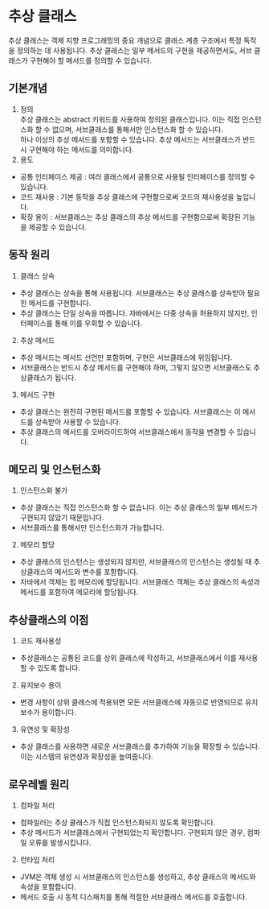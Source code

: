 # 추상 클래스
추상 클래스는 객체 지향 프로그래밍의 중요 개념으로 클래스 계층 구조에서 특정 독작을 정의하는 데 사용됩니다.
추상 클래스는 일부 메서드의 구현을 제공하면서도, 서브 클래스가 구현해야 할 메서드를 정의할 수 있습니다.<br>

## 기본개념
1. 정의<br>
추상 클래스는 abstract 키워드를 사용하여 정의된 클래스입니다. 이는 직접 인스턴스화 할 수 없으며, 서브클래스를 통해서만 인스턴스화 할 수 있습니다.<br>
하나 이상의 추상 메서드를 포함할 수 있습니다. 추상 메서드는 서브클래스가 반드시 구현해야 하는 메서드를 의미합니다.
2. 용도<br>
- 공통 인터페이스 제공 : 여러 클래스에서 공통으로 사용될 인터페이스를 정의할 수 있습니다.
- 코드 재사용 : 기본 동작을 추상 클래스에 구현함으로써 코드의 재사용성을 높입니다.
- 확장 용이 : 서브클래스는 추상 클래스의 추상 메서드를 구현함으로써 확장된 기능을 제공할 수 있습니다.

## 동작 원리
1. 클래스 상속<br>
- 추상 클래스는 상속을 통해 사용됩니다. 서브클래스는 추상 클래스를 상속받아 필요한 메서드를 구현합니다.
- 추상 클래스는 단일 상속을 따릅니다. 자바에서는 다중 상속을 허용하지 않지만, 인터페이스를 통해 이를 우회할 수 있습니다.
2. 추상 메서드
- 추상 메서드는 메서드 선언만 포함하며, 구현은 서브클래스에 위임됩니다.
- 서브클래스는 반드시 추상 메서드를 구현해야 하며, 그렇지 않으면 서브클래스도 추상클래스가 됩니다.
3. 메서드 구현
- 추상 클래스는 완전히 구현된 메서드를 포함할 수 있습니다. 서브클래스는 이 메서드를 상속받아 사용할 수 있습니다.
- 추상 클래스의 메서드를 오버라이드하여 서브클래스에서 동작을 변경할 수 있습니다.

## 메모리 및 인스턴스화
1. 인스턴스화 불가
- 추상 클래스는 직접 인스턴스화 할 수 없습니다. 이는 추상 클래스의 일부 메서드가 구현되지 않았기 때문입니다.
- 서브클래스를 통해서만 인스턴스화가 가능합니다.
2. 메모리 할당
- 추상 클래스의 인스턴스는 생성되지 않지만, 서브클래스의 인스턴스는 생성될 때 추상클래스의 메서드와 변수를 포함합니다.
- 자바에서 객체는 힙 메모리에 할당됩니다. 서브클래스 객체는 추상 클래스의 속성과 메서드를 포함하여 메모리에 할당됩니다.

## 추상클래스의 이점
1. 코드 재사용성
- 추상클래스는 공통된 코드를 상위 클래스에 작성하고, 서브클래스에서 이를 재사용할 수 있도록 합니다.
2. 유지보수 용이
- 변경 사항이 상위 클래스에 적용되면 모든 서브클래스에 자동으로 반영되므로 유지보수가 용이합니다.
3. 유연성 및 확장성
- 추상 클래스를 사용하면 새로운 서브클래스를 추가하여 기능을 확장할 수 있습니다. 이는 시스템의 유연성과 확장성을 높여줍니다.

## 로우레벨 원리
1. 컴파일 처리
- 컴파일러는 추상 클래스가 직접 인스턴스화되지 않도록 확인합니다.
- 추상 메서드가 서브클래스에서 구현되었는지 확인합니다. 구현되지 않은 경우, 컴파일 오류를 발생시킵니다.
2. 런타임 처리
- JVM은 객체 생성 시 서브클래스의 인스턴스를 생성하고, 추상 클래스의 메서드와 속성을 포함합니다.
- 메서드 호출 시 동적 디스패치를 통해 적절한 서브클래스 메서드를 호출합니다.